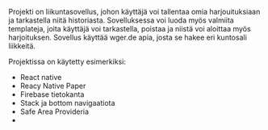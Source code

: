 Projekti on liikuntasovellus, johon käyttäjä voi tallentaa omia harjouituksiaan ja tarkastella niitä historiasta.
Sovelluksessa voi luoda myös valmiita templateja, joita käyttäjä voi tarkastella, poistaa ja niistä voi aloittaa myös harjoituksen.
Sovellus käyttää wger.de apia, josta se hakee eri kuntosali liikkeitä.


Projektissa on käytetty esimerkiksi:
- React native
- Reacy Native Paper
- Firebase tietokanta
- Stack ja bottom navigaatiota
- Safe Area Provideria
- 
 
